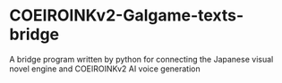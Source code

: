 # COEIROINKv2-Galgame-texts-bridge
A bridge program written by python for connecting the Japanese visual novel engine and COEIROINKv2 AI voice generation
